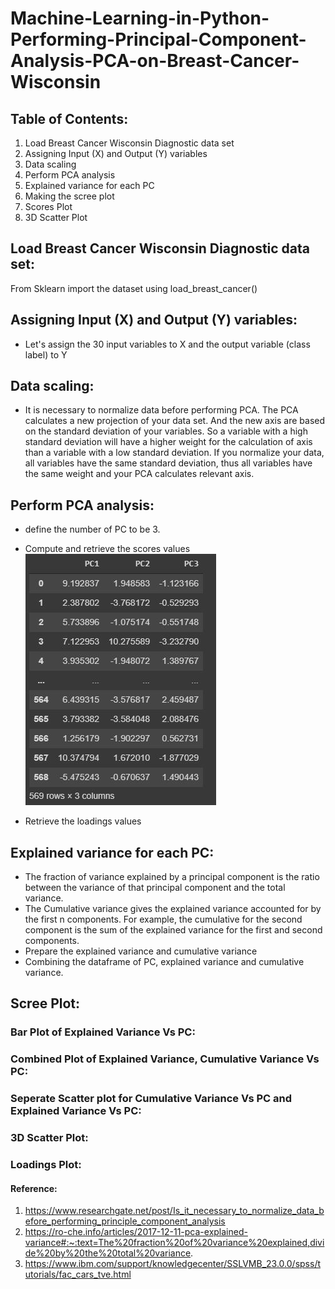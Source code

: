 # Machine-Learning-in-Python-Performing-Principal-Component-Analysis-PCA-on-Breast-Cancer-Wisconsin

## Table of Contents:
1. Load Breast Cancer Wisconsin Diagnostic data set
2. Assigning Input (X) and Output (Y) variables
3. Data scaling
4. Perform PCA analysis
5. Explained variance for each PC
6. Making the scree plot
7. Scores Plot
8. 3D Scatter Plot

## Load Breast Cancer Wisconsin Diagnostic data set:

From Sklearn import the dataset using load_breast_cancer()


## Assigning Input (X) and Output (Y) variables:

- Let's assign the 30 input variables to X and the output variable (class label) to Y

## Data scaling:
-  It is necessary to normalize data before performing PCA. The PCA calculates a new projection of your data set. And the new axis are based on the standard deviation of your variables. So a variable with a high standard deviation will have a higher weight for the calculation of axis than a variable with a low standard deviation. If you normalize your data, all variables have the same standard deviation, thus all variables have the same weight and your PCA calculates relevant axis.

## Perform PCA analysis:
- define the number of PC to be 3.
- Compute and retrieve the scores values
![](https://github.com/Subramaniam-dot/Machine-Learning-in-Python-Performing-Principal-Component-Analysis-PCA-on-Breast-Cancer-Wisconsin/raw/master/imag2.1.JPG)

- Retrieve the loadings values
[]()

## Explained variance for each PC:

- The fraction of variance explained by a principal component is the ratio between the variance of that principal component and the total variance.
- The Cumulative variance  gives the explained variance accounted for by the first n components. For example, the cumulative  for the second component is the sum of the explained variance for the first and second components.
- Prepare the explained variance and cumulative variance
- Combining the dataframe of PC, explained variance and cumulative variance.
[]()

## Scree Plot:

### Bar Plot of Explained Variance Vs PC:
[]()

### Combined Plot of Explained Variance, Cumulative Variance Vs PC:
[]()

### Seperate Scatter plot for Cumulative Variance Vs PC and Explained Variance Vs PC:
[]()

### 3D Scatter Plot:
[]()

### Loadings Plot:
[]()

#### Reference:
1. https://www.researchgate.net/post/Is_it_necessary_to_normalize_data_before_performing_principle_component_analysis
2. https://ro-che.info/articles/2017-12-11-pca-explained-variance#:~:text=The%20fraction%20of%20variance%20explained,divide%20by%20the%20total%20variance.
3. https://www.ibm.com/support/knowledgecenter/SSLVMB_23.0.0/spss/tutorials/fac_cars_tve.html



